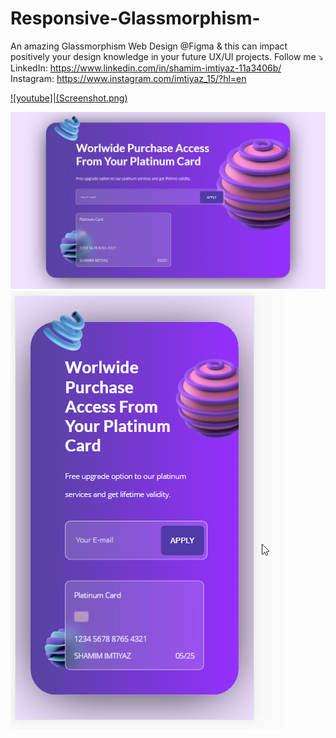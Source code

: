 # Responsive-Glassmorphism-
An amazing Glassmorphism Web Design @Figma​ &amp; this can impact positively your design knowledge in your future  UX/UI projects.
Follow me ⤵️
<br>
LinkedIn: https://www.linkedin.com/in/shamim-imtiyaz-11a3406b/
<br>
Instagram: https://www.instagram.com/imtiyaz_15/?hl=en

[![youtube]|(Screenshot.png)](https://www.youtube.com/watch?v=msUvvBLdUs0)


![](Screenshot.png)
![](mobile.png)
